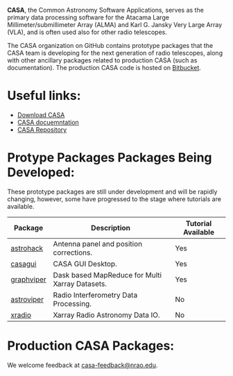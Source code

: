 **CASA**, the Common Astronomy Software Applications, serves as the primary data processing software for the Atacama Large Millimeter/submillimeter Array (ALMA) and Karl G. Jansky Very Large Array (VLA), and is often used also for other radio telescopes. 

The CASA organization on GitHub contains prototype packages that the CASA team is developing for the next generation of radio telescopes, along with other ancillary packages related to production CASA (such as documentation). The production CASA code is hosted on [Bitbucket](https://open-bitbucket.nrao.edu/projects/CASA/repos/casa6/browse).

# Useful links:
- [Download CASA](https://casa.nrao.edu/casa_obtaining.shtml)
- [CASA docuemntation](https://casadocs.readthedocs.io/en/stable/)
- [CASA Repository](https://open-bitbucket.nrao.edu/projects/CASA/repos/casa6/browse)

# Protype Packages Packages Being Developed:
These prototype packages are still under development and will be rapidly changing, however, some have progressed to the stage where tutorials are available.

| Package                                                                                      | Description                                     | Tutorial Available |
| -------------------------------------------------------------------------------------------- | ----------------------------------------------- | ------------------ |
| [](https://github.com/casangi/astrohack)[astrohack](https://github.com/casangi/astrohack)    | Antenna panel and position corrections.         | Yes                |
| [](https://github.com/casangi/casagui)[casagui](https://github.com/casangi/casagui)          | CASA GUI Desktop.                               | Yes                |
| [](https://github.com/casangi/graphviper)[graphviper](https://github.com/casangi/graphviper) | Dask based MapReduce for Multi Xarray Datasets. | Yes                |
| [](https://github.com/casangi/astroviper)[astroviper](https://github.com/casangi/astroviper) | Radio Interferometry Data Processing.           | No                 |
| [](https://github.com/casangi/xradio)[xradio](https://github.com/casangi/xradio)             | Xarray Radio Astronomy Data IO.                 | No                 |

# Production CASA Packages:
  

We welcome feedback at [casa-feedback@nrao.edu](casa-feedback@nrao.edu).
